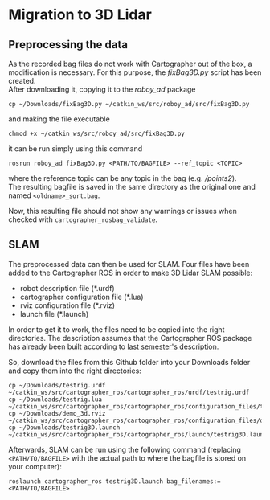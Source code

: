 ﻿# Migration to 3D Lidar

## Preprocessing the data

As the recorded bag files do not work with Cartographer out of the box, a modification is necessary. For this purpose, the *fixBag3D.py* script has been created. <br>
After downloading it, copying it to the *roboy_ad* package

    cp ~/Downloads/fixBag3D.py ~/catkin_ws/src/roboy_ad/src/fixBag3D.py

and making the file executable

    chmod +x ~/catkin_ws/src/roboy_ad/src/fixBag3D.py
    
it can be run simply using this command

    rosrun roboy_ad fixBag3D.py <PATH/TO/BAGFILE> --ref_topic <TOPIC>

where the reference topic can be any topic in the bag (e.g. */points2*). <br>
The resulting bagfile is saved in the same directory as the original one and named `<oldname>_sort.bag`.

Now, this resulting file should not show any warnings or issues when checked with `cartographer_rosbag_validate`.

## SLAM

The preprocessed data can then be used for SLAM. Four files have been added to the Cartographer ROS in order to make 3D Lidar SLAM possible:

 - robot description file (*.urdf)
 - cartographer configuration file (*.lua)
 - rviz  configuration file (*.rviz)
 - launch file (*.launch)

In order to get it to work, the files need to be copied into the right directories. The description assumes that the Cartographer ROS package has already been built according to [last semester's description](https://github.com/Roboy/cartographer_ros/tree/f49dbbb6f9260edfc9bd976402559b84d626fa31). 

So, download the files from this Github folder into your Downloads folder and copy them into the right directories:

    cp ~/Downloads/testrig.urdf ~/catkin_ws/src/cartographer_ros/cartographer_ros/urdf/testrig.urdf
    cp ~/Downloads/testrig.lua ~/catkin_ws/src/cartographer_ros/cartographer_ros/configuration_files/testrig.lua
    cp ~/Downloads/demo_3d.rviz ~/catkin_ws/src/cartographer_ros/cartographer_ros/configuration_files/demo_3d.rviz
    cp ~/Downloads/testrig3D.launch ~/catkin_ws/src/cartographer_ros/cartographer_ros/launch/testrig3D.launch

Afterwards, SLAM can be run using the following command (replacing `<PATH/TO/BAGFILE>` with the actual path to where the bagfile is stored on your computer):
    
    roslaunch cartographer_ros testrig3D.launch bag_filenames:=<PATH/TO/BAGFILE>
